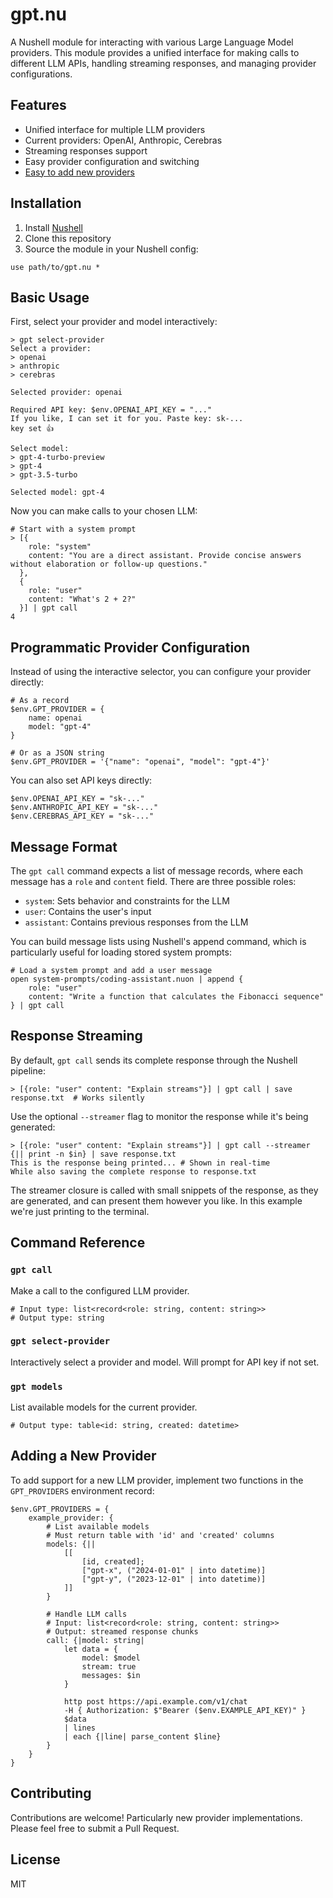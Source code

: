 # gpt.nu

A Nushell module for interacting with various Large Language Model providers.
This module provides a unified interface for making calls to different LLM APIs,
handling streaming responses, and managing provider configurations.

## Features

- Unified interface for multiple LLM providers
- Current providers: OpenAI, Anthropic, Cerebras
- Streaming responses support
- Easy provider configuration and switching
- [Easy to add new providers](#adding-a-new-provider)

## Installation

1. Install [Nushell](https://www.nushell.sh)
2. Clone this repository
3. Source the module in your Nushell config:

```nu
use path/to/gpt.nu *
```

## Basic Usage

First, select your provider and model interactively:

```nu
> gpt select-provider
Select a provider:
> openai
> anthropic
> cerebras

Selected provider: openai

Required API key: $env.OPENAI_API_KEY = "..."
If you like, I can set it for you. Paste key: sk-...
key set 👍

Select model:
> gpt-4-turbo-preview
> gpt-4
> gpt-3.5-turbo

Selected model: gpt-4
```

Now you can make calls to your chosen LLM:

```nu
# Start with a system prompt
> [{
    role: "system"
    content: "You are a direct assistant. Provide concise answers without elaboration or follow-up questions."
  },
  {
    role: "user"
    content: "What's 2 + 2?"
  }] | gpt call
4
```

## Programmatic Provider Configuration

Instead of using the interactive selector, you can configure your provider
directly:

```nu
# As a record
$env.GPT_PROVIDER = {
    name: openai
    model: "gpt-4"
}

# Or as a JSON string
$env.GPT_PROVIDER = '{"name": "openai", "model": "gpt-4"}'
```

You can also set API keys directly:

```nu
$env.OPENAI_API_KEY = "sk-..."
$env.ANTHROPIC_API_KEY = "sk-..."
$env.CEREBRAS_API_KEY = "sk-..."
```

## Message Format

The `gpt call` command expects a list of message records, where each message has
a `role` and `content` field. There are three possible roles:

- `system`: Sets behavior and constraints for the LLM
- `user`: Contains the user's input
- `assistant`: Contains previous responses from the LLM

You can build message lists using Nushell's append command, which is
particularly useful for loading stored system prompts:

```nu
# Load a system prompt and add a user message
open system-prompts/coding-assistant.nuon | append {
    role: "user"
    content: "Write a function that calculates the Fibonacci sequence"
} | gpt call
```

## Response Streaming

By default, `gpt call` sends its complete response through the Nushell pipeline:

```nu
> [{role: "user" content: "Explain streams"}] | gpt call | save response.txt  # Works silently
```

Use the optional `--streamer` flag to monitor the response while it's being
generated:

```nu
> [{role: "user" content: "Explain streams"}] | gpt call --streamer {|| print -n $in} | save response.txt
This is the response being printed... # Shown in real-time
While also saving the complete response to response.txt
```

The streamer closure is called with small snippets of the response, as they are
generated, and can present them however you like. In this example we're just
printing to the terminal.

## Command Reference

### `gpt call`

Make a call to the configured LLM provider.

```nu
# Input type: list<record<role: string, content: string>>
# Output type: string
```

### `gpt select-provider`

Interactively select a provider and model. Will prompt for API key if not set.

### `gpt models`

List available models for the current provider.

```nu
# Output type: table<id: string, created: datetime>
```

## Adding a New Provider

To add support for a new LLM provider, implement two functions in the
`GPT_PROVIDERS` environment record:

```nu
$env.GPT_PROVIDERS = {
    example_provider: {
        # List available models
        # Must return table with 'id' and 'created' columns
        models: {||
            [[
                [id, created];
                ["gpt-x", ("2024-01-01" | into datetime)]
                ["gpt-y", ("2023-12-01" | into datetime)]
            ]]
        }

        # Handle LLM calls
        # Input: list<record<role: string, content: string>>
        # Output: streamed response chunks
        call: {|model: string|
            let data = {
                model: $model
                stream: true
                messages: $in
            }

            http post https://api.example.com/v1/chat
            -H { Authorization: $"Bearer ($env.EXAMPLE_API_KEY)" }
            $data
            | lines
            | each {|line| parse_content $line}
        }
    }
}
```

## Contributing

Contributions are welcome! Particularly new provider implementations. Please
feel free to submit a Pull Request.

## License

MIT
